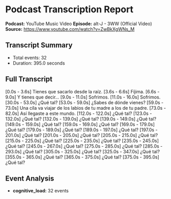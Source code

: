 # Podcast Transcription Report

**Podcast:** YouTube Music Video
**Episode:** alt-J - 3WW (Official Video)
**Source:** https://www.youtube.com/watch?v=ZwBkXgWNs_M

## Transcript Summary
- Total events: 32
- Duration: 395.0 seconds

## Full Transcript

[0.0s - 3.6s] Tienes que sacarlo desde la raíz.
[3.6s - 6.6s] Fíjima.
[6.6s - 9.0s] Y tienes que decir...
[9.0s - 11.0s] Sofrimos.
[11.0s - 16.0s] Sofrimos.
[30.0s - 53.0s] ¿Qué tal?
[53.0s - 59.0s] ¿Sabes de dónde vienes?
[59.0s - 73.0s] Una cíla va viajar de los labios de tu madre a los de tu padre.
[73.0s - 82.0s] Así llegaste a este mundo.
[112.0s - 122.0s] ¿Qué tal?
[123.0s - 132.0s] ¿Qué tal?
[132.0s - 139.0s] ¿Qué tal?
[139.0s - 149.0s] ¿Qué tal?
[149.0s - 159.0s] ¿Qué tal?
[159.0s - 169.0s] ¿Qué tal?
[169.0s - 179.0s] ¿Qué tal?
[179.0s - 189.0s] ¿Qué tal?
[189.0s - 197.0s] ¿Qué tal?
[197.0s - 201.0s] ¿Qué tal?
[201.0s - 205.0s] ¿Qué tal?
[205.0s - 215.0s] ¿Qué tal?
[215.0s - 225.0s] ¿Qué tal?
[225.0s - 235.0s] ¿Qué tal?
[235.0s - 245.0s] ¿Qué tal?
[245.0s - 267.0s] ¿Qué tal?
[275.0s - 285.0s] ¿Qué tal?
[285.0s - 293.0s] ¿Qué tal?
[305.0s - 325.0s] ¿Qué tal?
[325.0s - 347.0s] ¿Qué tal?
[355.0s - 365.0s] ¿Qué tal?
[365.0s - 375.0s] ¿Qué tal?
[375.0s - 395.0s] ¿Qué tal?

## Event Analysis

- **cognitive_load:** 32 events